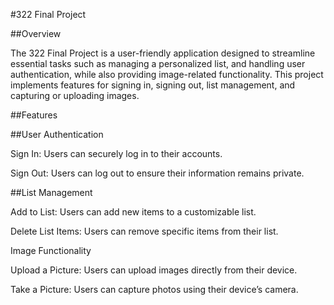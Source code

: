 #322 Final Project

##Overview

The 322 Final Project is a user-friendly application designed to streamline essential tasks such as managing a personalized list, and handling user authentication, while also providing image-related functionality. This project implements features for signing in, signing out, list management, and capturing or uploading images.

##Features

##User Authentication

Sign In: Users can securely log in to their accounts.

Sign Out: Users can log out to ensure their information remains private.

##List Management

Add to List: Users can add new items to a customizable list.

Delete List Items: Users can remove specific items from their list.

Image Functionality

Upload a Picture: Users can upload images directly from their device.

Take a Picture: Users can capture photos using their device’s camera.
